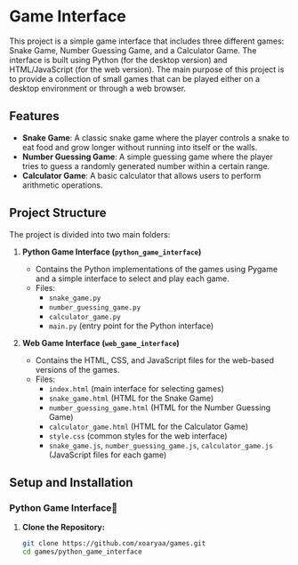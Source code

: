 # Game Interface

This project is a simple game interface that includes three different games: Snake Game, Number Guessing Game, and a Calculator Game. The interface is built using Python (for the desktop version) and HTML/JavaScript (for the web version). The main purpose of this project is to provide a collection of small games that can be played either on a desktop environment or through a web browser.

## Features

- **Snake Game**: A classic snake game where the player controls a snake to eat food and grow longer without running into itself or the walls.
- **Number Guessing Game**: A simple guessing game where the player tries to guess a randomly generated number within a certain range.
- **Calculator Game**: A basic calculator that allows users to perform arithmetic operations.

## Project Structure

The project is divided into two main folders:

1. **Python Game Interface (`python_game_interface`)**
   - Contains the Python implementations of the games using Pygame and a simple interface to select and play each game.
   - Files:
     - `snake_game.py`
     - `number_guessing_game.py`
     - `calculator_game.py`
     - `main.py` (entry point for the Python interface)

2. **Web Game Interface (`web_game_interface`)**
   - Contains the HTML, CSS, and JavaScript files for the web-based versions of the games.
   - Files:
     - `index.html` (main interface for selecting games)
     - `snake_game.html` (HTML for the Snake Game)
     - `number_guessing_game.html` (HTML for the Number Guessing Game)
     - `calculator_game.html` (HTML for the Calculator Game)
     - `style.css` (common styles for the web interface)
     - `snake_game.js`, `number_guessing_game.js`, `calculator_game.js` (JavaScript files for each game)

## Setup and Installation

### Python Game Interface🐍

1. **Clone the Repository:**
   ```bash
   git clone https://github.com/xoaryaa/games.git
   cd games/python_game_interface
